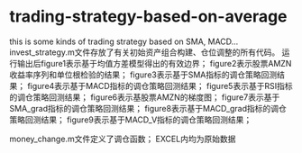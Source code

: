 # trading-strategy-based-on-average
this is some kinds of trading strategy based on SMA, MACD...
invest_strategy.m文件存放了有关初始资产组合构建、仓位调整的所有代码。
运行输出后figure1表示基于均值方差模型得出的有效边界；
figure2表示股票AMZN收益率序列和单位根检验的结果；
figure3表示基于SMA指标的调仓策略回测结果；
figure4表示基于MACD指标的调仓策略回测结果；
figure5表示基于RSI指标的调仓策略回测结果；
figure6表示基股票AMZN的梯度图；
figure7表示基于SMA_grad指标的调仓策略回测结果；
figure8表示基于MACD_grad指标的调仓策略回测结果；
figure9表示基于MACD_V指标的调仓策略回测结果；

money_change.m文件定义了调仓函数；
EXCEL内均为原始数据
